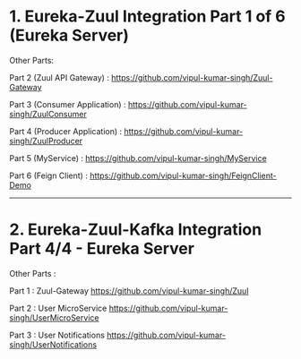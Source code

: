 # 1. Eureka-Zuul Integration Part 1 of 6 (Eureka Server)

Other Parts: 

Part 2 (Zuul API Gateway) : https://github.com/vipul-kumar-singh/Zuul-Gateway

Part 3 (Consumer Application) : https://github.com/vipul-kumar-singh/ZuulConsumer

Part 4 (Producer Application) : https://github.com/vipul-kumar-singh/ZuulProducer

Part 5 (MyService) : https://github.com/vipul-kumar-singh/MyService

Part 6 (Feign Client) : https://github.com/vipul-kumar-singh/FeignClient-Demo

-----------------------------------------------------------------------------------------------------------------

# 2. Eureka-Zuul-Kafka Integration Part 4/4 - Eureka Server

Other Parts : 

Part 1 : Zuul-Gateway
https://github.com/vipul-kumar-singh/Zuul

Part 2 : User MicroService
https://github.com/vipul-kumar-singh/UserMicroService

Part 3 : User Notifications
https://github.com/vipul-kumar-singh/UserNotifications
